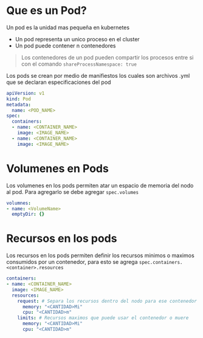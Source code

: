 # Que es un Pod?
Un pod es la unidad mas pequeña en kubernetes
- Un pod representa un unico proceso en el cluster
- Un pod puede contener n contenedores
> Los contenedores de un pod pueden compartir los procesos entre si con el comando `shareProcessNamespace: true`

Los pods se crean por medio de manifiestos los cuales son archivos .yml que se declaran especificaciones del pod

```yaml
apiVersion: v1
kind: Pod
metadata:
  name: <POD_NAME>
spec:
  containers:
  - name: <CONTAINER_NAME>
    image: <IMAGE_NAME>
  - name: <CONTAINER_NAME>
    image: <IMAGE_NAME>
```

# Volumenes en Pods
Los volumenes en los pods permiten atar un espacio de memoria del nodo al pod. Para agregarlo se debe agregar `spec.volumes`
```yaml
volumnes:
- name: <VolumeName>
  emptyDir: {}
```

# Recursos en los pods
Los recursos en los pods permiten definir los recursos minimos o maximos consumidos por un contenedor, para esto se agrega `spec.containers.<container>.resources`
```yaml
containers:
- name: <CONTAINER_NAME>
  image: <IMAGE_NAME>
  resources:
    request: # Separa los recursos dentro del nodo para ese contenedor
      memory: "<CANTIDAD>Mi"
      cpu: "<CANTIDAD>m"
    limits: # Recursos maximos que puede usar el contenedor o muere
      memory: "<CANTIDAD>Mi"
      cpu: "<CANTIDAD>m"
```

